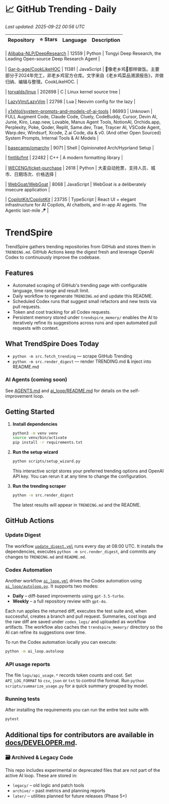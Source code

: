 <!-- TRENDING_START -->
# 📈 GitHub Trending - Daily

_Last updated: 2025-09-22 00:56 UTC_

| Repository | ⭐ Stars | Language | Description |
|------------|--------:|----------|-------------|

| [Alibaba-NLP/DeepResearch](https://github.com/Alibaba-NLP/DeepResearch) | 12559 | Python | Tongyi Deep Research, the Leading Open-source Deep Research Agent |

| [Gar-b-age/CookLikeHOC](https://github.com/Gar-b-age/CookLikeHOC) | 11381 | JavaScript | 🥢像老乡鸡🐔那样做饭。主要部分于2024年完工，非老乡鸡官方仓库。文字来自《老乡鸡菜品溯源报告》，并做归纳、编辑与整理。CookLikeHOC. |

| [torvalds/linux](https://github.com/torvalds/linux) | 202698 | C | Linux kernel source tree |

| [LazyVim/LazyVim](https://github.com/LazyVim/LazyVim) | 22798 | Lua | Neovim config for the lazy |

| [x1xhlol/system-prompts-and-models-of-ai-tools](https://github.com/x1xhlol/system-prompts-and-models-of-ai-tools) | 86993 | Unknown | FULL Augment Code, Claude Code, Cluely, CodeBuddy, Cursor, Devin AI, Junie, Kiro, Leap.new, Lovable, Manus Agent Tools, NotionAI, Orchids.app, Perplexity, Poke, Qoder, Replit, Same.dev, Trae, Traycer AI, VSCode Agent, Warp.dev, Windsurf, Xcode, Z.ai Code, dia & v0. (And other Open Sourced) System Prompts, Internal Tools & AI Models |

| [basecamp/omarchy](https://github.com/basecamp/omarchy) | 9071 | Shell | Opinionated Arch/Hyprland Setup |

| [fmtlib/fmt](https://github.com/fmtlib/fmt) | 22482 | C++ | A modern formatting library |

| [WECENG/ticket-purchase](https://github.com/WECENG/ticket-purchase) | 2618 | Python | 大麦自动抢票，支持人员、城市、日期场次、价格选择 |

| [WebGoat/WebGoat](https://github.com/WebGoat/WebGoat) | 8068 | JavaScript | WebGoat is a deliberately insecure application |

| [CopilotKit/CopilotKit](https://github.com/CopilotKit/CopilotKit) | 23735 | TypeScript | React UI + elegant infrastructure for AI Copilots, AI chatbots, and in-app AI agents. The Agentic last-mile 🪁 |
<!-- TRENDING_END -->

# TrendSpire

TrendSpire gathers trending repositories from GitHub and stores them in `TRENDING.md`. GitHub Actions keep the digest fresh and leverage OpenAI Codex to continuously improve the codebase.

## Features

- Automated scraping of GitHub's trending page with configurable language, time range and result limit.
- Daily workflow to regenerate `TRENDING.md` and update this README.
- Scheduled Codex runs that suggest small refactors and new tests via pull requests.
- Token and cost tracking for all Codex requests.
- Persistent memory stored under `trendspire_memory/` enables the AI to
  iteratively refine its suggestions across runs and open automated pull
  requests with context.

## What TrendSpire Does Today

- `python -m src.fetch_trending` — scrape GitHub Trending
- `python -m src.render_digest` — render TRENDING.md & inject into README.md

### AI Agents (coming soon)
See [AGENTS.md](./AGENTS.md) and [ai_loop/README.md](./ai_loop/README.md) for details on the self-improvement loop.

## Getting Started

1. **Install dependencies**
   ```bash
   python3 -m venv venv
   source venv/bin/activate
   pip install -r requirements.txt
   ```

2. **Run the setup wizard**
   ```bash
   python scripts/setup_wizard.py
   ```
   This interactive script stores your preferred trending options and OpenAI API key.
   You can rerun it at any time to change the configuration.

3. **Run the trending scraper**
   ```bash
   python -m src.render_digest
   ```
   The latest results will appear in `TRENDING.md` and the README.


## GitHub Actions

### Update Digest

The workflow [`update_digest.yml`](.github/workflows/update_digest.yml) runs every day at 08:00 UTC. It installs the dependencies, executes `python -m src.render_digest`, and commits any changes to `TRENDING.md` and `README.md`.

### Codex Automation

Another workflow [`ai_loop.yml`](.github/workflows/ai_loop.yml) drives the Codex automation using [`ai_loop/autoloop.py`](ai_loop/autoloop.py). It supports two modes:

- **Daily** – diff-based improvements using `gpt-3.5-turbo`.
- **Weekly** – a full repository review with `gpt-4o`.

Each run applies the returned diff, executes the test suite and, when successful, creates a branch and pull request. Summaries, cost logs and the raw diff are saved under `codex_logs/` and uploaded as workflow artifacts. The workflow also caches the `trendspire_memory/` directory so the AI can refine its suggestions over time.

To run the Codex automation locally you can execute:

```bash
python -m ai_loop.autoloop
```

### API usage reports

The file `logs/api_usage.*` records token counts and cost. Set `API_LOG_FORMAT`
to `csv`, `json` or `txt` to control the format. Run `python
scripts/summarize_usage.py` for a quick summary grouped by model.

### Running tests

After installing the requirements you can run the entire test suite with

```bash
pytest
```

Additional tips for contributors are available in
[docs/DEVELOPER.md](docs/DEVELOPER.md).
---

### 🗃 Archived & Legacy Code

This repo includes experimental or deprecated files that are not part of the active AI loop. These are stored in:

- `legacy/` – old logic and patch tools
- `archive/` – past metrics and planning reports
- `later/` – utilities planned for future releases (Phase 5+)
